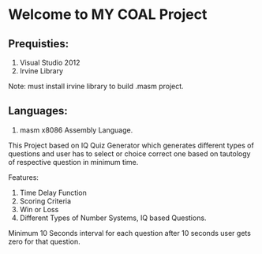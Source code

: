 # Welcome to MY COAL Project

## Prequisties:
1. Visual Studio 2012
2. Irvine Library 

Note: must install irvine library to build .masm project.

## Languages:
1. masm x8086 Assembly Language.

This Project based on IQ Quiz Generator which generates different types of questions and user has to select or choice correct one based on tautology of respective question in minimum time.

Features:
1. Time Delay Function
2. Scoring Criteria
3. Win or Loss
4. Different Types of Number Systems, IQ based Questions.

Minimum 10 Seconds interval for each question after 10 seconds user gets zero for that question.

